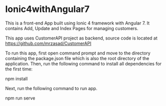# Ionic4withAngular7
This is a front-end App built using Ionic 4 framework with Angular 7. It contains Add, Update and Index Pages for managing customers.

This app uses CustomerAPI project as backend, source code is located at https://github.com/mrzasad/CustomerAPI

To run this app, first open command prompt and move to the directory containing the package.json file which is also the root directory of the application. Then, run the following command to install all dependencies for the first time: 

npm install

Next, run the following command to run app.

npm run serve

